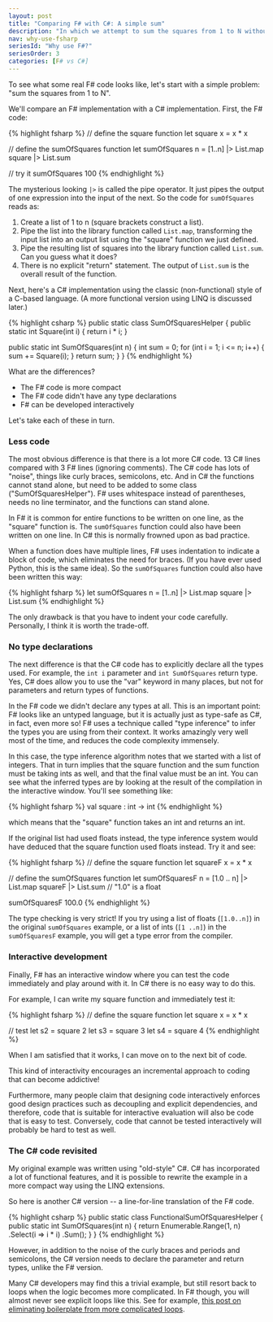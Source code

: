 ```yaml
---
layout: post
title: "Comparing F# with C#: A simple sum"
description: "In which we attempt to sum the squares from 1 to N without using a loop"
nav: why-use-fsharp
seriesId: "Why use F#?"
seriesOrder: 3
categories: [F# vs C#]
---
```



To see what some real F# code looks like, let's start with a simple problem:  "sum the squares from 1 to N". 

We'll compare an F# implementation with a C# implementation. First, the F# code:

{% highlight fsharp %}
// define the square function
let square x = x * x

// define the sumOfSquares function
let sumOfSquares n = 
   [1..n] |> List.map square |> List.sum

// try it
sumOfSquares 100
{% endhighlight %}

The mysterious looking `|>` is called the pipe operator. It just pipes the output of one expression into the input of the next. So the code for `sumOfSquares` reads as:

1. Create a list of 1 to n (square brackets construct a list).
1. Pipe the list into the library function called `List.map`, transforming the input list into an output list using the "square" function we just defined.
1. Pipe the resulting list of squares into the library function called `List.sum`. Can you guess what it does?
1. There is no explicit "return" statement. The output of `List.sum` is the overall result of the function.

Next, here's a C# implementation using the classic (non-functional) style of a C-based language. (A more functional version using LINQ is discussed later.)

{% highlight csharp %}
public static class SumOfSquaresHelper
{
   public static int Square(int i)
   {
      return i * i;
   }

   public static int SumOfSquares(int n)
   {
      int sum = 0;
      for (int i = 1; i <= n; i++)
      {
         sum += Square(i);
      }
      return sum;
   }
}
{% endhighlight %}

What are the differences?

* The F# code is more compact
* The F# code didn't have any type declarations
* F# can be developed interactively

Let's take each of these in turn.

### Less code

The most obvious difference is that there is a lot more C# code. 13 C# lines compared with 3 F# lines (ignoring comments). The C# code has lots of "noise", things like curly braces, semicolons, etc. And in C# the functions cannot stand alone, but need to be added to some class ("SumOfSquaresHelper"). F# uses whitespace instead of parentheses, needs no line terminator, and the functions can stand alone. 

In F# it is common for entire functions to be written on one line, as the "square" function is. The `sumOfSquares` function could also have been written on one line. In C# this is normally frowned upon as bad practice.

When a function does have multiple lines, F# uses indentation to indicate a block of code, which eliminates the need for braces. (If you have ever used Python, this is the same idea). So the `sumOfSquares` function could also have been written this way:

{% highlight fsharp %}
let sumOfSquares n = 
   [1..n] 
   |> List.map square 
   |> List.sum
{% endhighlight %}

The only drawback is that you have to indent your code carefully. Personally, I think it is worth the trade-off. 

### No type declarations

The next difference is that the C# code has to explicitly declare all the types used. For example, the `int i` parameter and `int SumOfSquares` return type.
Yes, C# does allow you to use the "var" keyword in many places, but not for parameters and return types of functions.

In the F# code we didn't declare any types at all. This is an important point: F# looks like an untyped language,
but it is actually just as type-safe as C#, in fact, even more so!
F# uses a technique called "type inference" to infer the types you are using from their context. It works amazingly very well most of the time, and reduces the code complexity immensely.

In this case, the type inference algorithm notes that we started with a list of integers. That in turn implies that the square function and the sum function must be taking ints as well, and that the final value must be an int. You can see what the inferred types are by looking at the result of the compilation in the interactive window. You'll see something like:

{% highlight fsharp %}
val square : int -> int
{% endhighlight %}

which means that the "square" function takes an int and returns an int.

If the original list had used floats instead, the type inference system would have deduced that the square function used floats instead. Try it and see:

{% highlight fsharp %}
// define the square function
let squareF x = x * x

// define the sumOfSquares function
let sumOfSquaresF n = 
   [1.0 .. n] |> List.map squareF |> List.sum  // "1.0" is a float

sumOfSquaresF 100.0
{% endhighlight %}

The type checking is very strict! If you try using a list of floats (`[1.0..n]`) in the original `sumOfSquares` example, or a list of ints (`[1 ..n]`) in the `sumOfSquaresF` example, you will get a type error from the compiler.

### Interactive development

Finally, F# has an interactive window where you can test the code immediately and play around with it. In C# there is no easy way to do this. 

For example, I can write my square function and immediately test it:

{% highlight fsharp %}
// define the square function
let square x = x * x

// test
let s2 = square 2
let s3 = square 3
let s4 = square 4
{% endhighlight %}

When I am satisfied that it works, I can move on to the next bit of code.

This kind of interactivity encourages an incremental approach to coding that can become addictive!

Furthermore, many people claim that designing code interactively enforces good design practices such as decoupling and explicit dependencies,
and therefore, code that is suitable for interactive evaluation will also be code that is easy to test. Conversely, code that cannot be
tested interactively will probably be hard to test as well.

### The C# code revisited

My original example was written using "old-style" C#.  C# has incorporated a lot of functional features, and it is possible to rewrite the example in a more compact way using the LINQ extensions. 

So here is another C# version -- a line-for-line translation of the F# code.

{% highlight csharp %}
public static class FunctionalSumOfSquaresHelper
{
   public static int SumOfSquares(int n)
   {
      return Enumerable.Range(1, n)
         .Select(i => i * i)
         .Sum();
   }
}
{% endhighlight %}

However, in addition to the noise of the curly braces and periods and semicolons, the C# version needs to declare the parameter and return types, unlike the F# version. 

Many C# developers may find this a trivial example, but still resort back to loops when the logic becomes more complicated. In F# though, you will almost never see explicit loops like this.
See for example, [this post on eliminating boilerplate from more complicated loops](http://fsharpforfunandprofit.com/posts/conciseness-extracting-boilerplate/).


